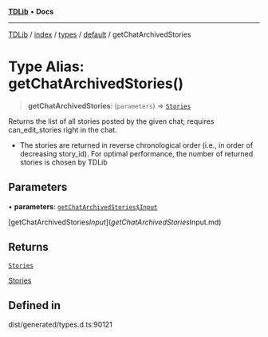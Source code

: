 [**TDLib**](../../../../../../README.md) • **Docs**

***

[TDLib](../../../../../../modules.md) / [index](../../../../../README.md) / [types](../../../README.md) / [default](../README.md) / getChatArchivedStories

# Type Alias: getChatArchivedStories()

> **getChatArchivedStories**: (`parameters`) => [`Stories`](Stories-1.md)

Returns the list of all stories posted by the given chat; requires can_edit_stories right in the chat.

- The stories are returned in reverse chronological order (i.e., in order of decreasing story_id). For optimal performance, the number of returned stories is chosen by TDLib

## Parameters

• **parameters**: [`getChatArchivedStories$Input`](getChatArchivedStories$Input.md)

[getChatArchivedStories$Input](getChatArchivedStories$Input.md)

## Returns

[`Stories`](Stories-1.md)

[Stories](Stories-1.md)

## Defined in

dist/generated/types.d.ts:90121
